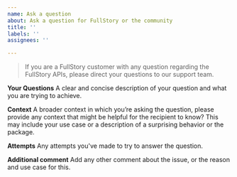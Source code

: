 ```yaml
---
name: Ask a question
about: Ask a question for FullStory or the community
title: ''
labels: ''
assignees: ''

---
```


> If you are a FullStory customer with any question regarding the FullStory APIs, please direct your questions to our support team. 

**Your Questions**
A clear and concise description of your question and what you are trying to achieve.

**Context**
A broader context in which you’re asking the question, please provide any context that might be helpful for the recipient to know? This may include your use case or a description of a surprising behavior or the package.

**Attempts**
Any attempts you've made to try to answer the question.

**Additional comment**
Add any other comment about the issue, or the reason and use case for this.
